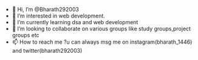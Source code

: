 - 👋 Hi, I’m @Bharath292003
- 👀 I’m interested in web development.
- 🌱 I’m currently learning dsa and web development
- 💞️ I’m looking to collaborate on various groups like study groups,project groups etc 
- 📫 How to reach me ?u can always msg me on instagram(bharath_1446) and twitter(bharath292003)

<!---
--->
